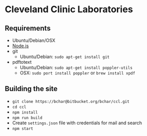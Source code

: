 # Cleveland Clinic Laboratories

## Requirements

- Ubuntu/Debian/OSX
- [Node.js](https://github.com/joyent/node/wiki/Installing-Node.js-via-package-manager)
- git
    - Ubuntu/Debian: `sudo apt-get install git`
- pdftotext
    - Ubuntu/Debian: `sudo apt-get install poppler-utils`
    - OSX: `sudo port install poppler` or `brew install xpdf`

## Building the site

- `git clone https://bchar@bitbucket.org/bchar/ccl.git`
- `cd ccl`
- `npm install`
- `npm run build`
- Create `settings.json` file with credentials for mail and search
- `npm start`
